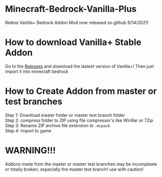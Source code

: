 # Minecraft-Bedrock-Vanilla-Plus
Reikos Vanilla+ Bedrock Addon Mod now released on github 9/14/2021!

# How to download Vanilla+ Stable Addon
Go to the [Releases](https://github.com/TheReiko69/Minecraft-Bedrock-Vanilla-Plus/releases/) and download the lastest version of Vanilla+! Then just import it into minecraft bedrock

# How to Create Addon from master or test branches
Step 1: Download master folder or master test branch folder\
Step 2: compress folder to ZIP using file compressor's like WinRar or 7Zip\
Step 3: Rename ZIP archive file extension to `.mcpack`\
Step 4: Import to game

# WARNING!!!
Addons made from the master or master test branches may be incompleate or totally broken, especially the master test branch! use with caution!
